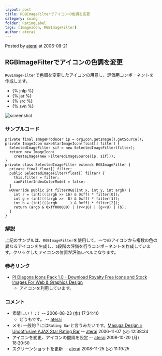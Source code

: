 ```yaml
---
layout: post
title: RGBImageFilterでアイコンの色調を変更
category: swing
folder: RatingLabel
tags: [ImageIcon, RGBImageFilter]
author: aterai
---
```


Posted by [aterai](http://terai.xrea.jp/aterai.html) at 2006-08-21

## RGBImageFilterでアイコンの色調を変更
`RGBImageFilter`で色調を変更したアイコンの用意し、評価用コンポーネントを作成します。

- {% jnlp %}
- {% jar %}
- {% src %}
- {% svn %}

<!-- dummy comment line for breaking list -->

![screenshot](https://lh4.googleusercontent.com/_9Z4BYR88imo/TQTRfRNaARI/AAAAAAAAAhQ/8Rj6Rw8bkwU/s800/RatingLabel.png)

### サンプルコード
<pre class="prettyprint"><code>private final ImageProducer ip = orgIcon.getImage().getSource();
private ImageIcon makeStarImageIcon(float[] filter) {
  SelectedImageFilter sif = new SelectedImageFilter(filter);
  return new ImageIcon(
    createImage(new FilteredImageSource(ip, sif)));
}
private class SelectedImageFilter extends RGBImageFilter {
  private final float[] filter;
  public SelectedImageFilter(float[] filter) {
    this.filter = filter;
    canFilterIndexColorModel = false;
  }
  @Override public int filterRGB(int x, int y, int argb) {
    int r = (int)(((argb &gt;&gt; 16) &amp; 0xff) * filter[0]);
    int g = (int)(((argb &gt;&gt;  8) &amp; 0xff) * filter[1]);
    int b = (int)(((argb      ) &amp; 0xff) * filter[2]);
    return (argb &amp; 0xff000000) | (r&lt;&lt;16) | (g&lt;&lt;8) | (b);
  }
}
</code></pre>

### 解説
上記のサンプルは、`RGBImageFilter`を使用して、一つのアイコンから複数の色の異なるアイコンを生成し、`5`段階の評価を行うコンポーネントを作成しています。クリックしたアイコンの位置が評価レベルになります。

### 参考リンク
- [PI Diagona Icons Pack 1.0 - Download Royalty Free Icons and Stock Images For Web & Graphics Design](http://www.freeiconsdownload.com/Free_Downloads.asp?id=60)
    - アイコンを利用しています。

<!-- dummy comment line for breaking list -->

### コメント
- 素晴しい！：）--  2006-08-23 (水) 17:34:40
    - どうもです。 -- [aterai](http://terai.xrea.jp/aterai.html)
- メモ: 一般的？には`Rating Bar`と言うみたいです。[Masuga Design » Unobtrusive AJAX Star Rating Bar](http://www.masugadesign.com/the-lab/scripts/unobtrusive-ajax-star-rating-bar/) -- [aterai](http://terai.xrea.jp/aterai.html) 2006-11-07 (火) 12:38:34
- アイコンを変更、アイコンの間隔を設定 -- [aterai](http://terai.xrea.jp/aterai.html) 2008-10-20 (月) 18:20:50
- スクリーンショットを更新 -- [aterai](http://terai.xrea.jp/aterai.html) 2008-11-25 (火) 11:19:25

<!-- dummy comment line for breaking list -->

